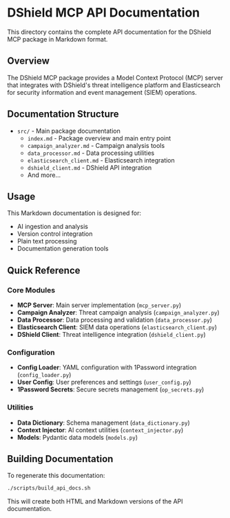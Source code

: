# DShield MCP API Documentation

This directory contains the complete API documentation for the DShield MCP package in Markdown format.

## Overview

The DShield MCP package provides a Model Context Protocol (MCP) server that integrates with DShield's threat intelligence platform and Elasticsearch for security information and event management (SIEM) operations.

## Documentation Structure

- `src/` - Main package documentation
  - `index.md` - Package overview and main entry point
  - `campaign_analyzer.md` - Campaign analysis tools
  - `data_processor.md` - Data processing utilities
  - `elasticsearch_client.md` - Elasticsearch integration
  - `dshield_client.md` - DShield API integration
  - And more...

## Usage

This Markdown documentation is designed for:
- AI ingestion and analysis
- Version control integration
- Plain text processing
- Documentation generation tools

## Quick Reference

### Core Modules

- **MCP Server**: Main server implementation (`mcp_server.py`)
- **Campaign Analyzer**: Threat campaign analysis (`campaign_analyzer.py`)
- **Data Processor**: Data processing and validation (`data_processor.py`)
- **Elasticsearch Client**: SIEM data operations (`elasticsearch_client.py`)
- **DShield Client**: Threat intelligence integration (`dshield_client.py`)

### Configuration

- **Config Loader**: YAML configuration with 1Password integration (`config_loader.py`)
- **User Config**: User preferences and settings (`user_config.py`)
- **1Password Secrets**: Secure secrets management (`op_secrets.py`)

### Utilities

- **Data Dictionary**: Schema management (`data_dictionary.py`)
- **Context Injector**: AI context utilities (`context_injector.py`)
- **Models**: Pydantic data models (`models.py`)

## Building Documentation

To regenerate this documentation:

```bash
./scripts/build_api_docs.sh
```

This will create both HTML and Markdown versions of the API documentation.

